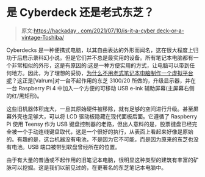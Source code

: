 # 是 Cyberdeck 还是老式东芝？

> 原文:[https://hackaday . com/2021/07/10/is-it-a-cyber deck-or-a-vintage-Toshiba/](https://hackaday.com/2021/07/10/is-it-a-cyberdeck-or-a-vintage-toshiba/)

Cyberdecks 是一种便携式电脑，以其自由表达的外形而闻名，这在很大程度上归功于后启示录科幻小说。但是它们并不总是最实用的设备。所有笔记本电脑都有一个非常相似的外形，这是有原因的:这是一种方便实用的方式，让电脑可以带到任何地方。因此，为了理想的妥协，[为什么不用老式笔记本电脑制作一个虚拟平台呢](https://hackaday.io/project/180562-modernizing-a-t310020)？这正是[Valrum]对一台不起作用的东芝 3100/20 所做的，升级显示器，并在一台 Raspberry Pi 4 中加入一个方便的可移动 USB e-ink 辅助屏幕(主屏幕右侧的红/黑矩形)。

这些旧机器体积庞大，一旦其原始硬件被移除，就有足够的空间进行升级。甚至屏幕外壳也足够大，可以将 LCD 驱动板隐藏在现代面板后面。它遵循了 Raspberry Pi 使用 Teensy 作为 USB 键盘控制器的老路，但出人意料的是，股票键盘已经完全被一个手动连线键盘取代，这是一个很好的执行，从表面上看起来好像是原始的。有趣的是，这台机器没有电池，不是因为它不可能，而是因为原来的东芝也没有电池。USB 端口被带到软盘曾经所在的位置。

由于有大量的普通或不起作用的旧笔记本电脑，很明显这种类型的建筑有丰富的矿脉可以挖掘。这是我们以前见过的，在更著名的东芝笔记本电脑中。